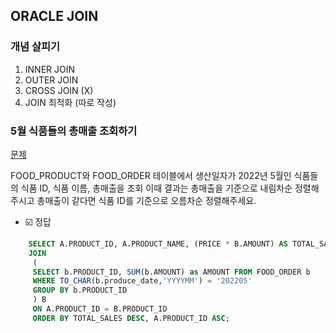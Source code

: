 ## ORACLE JOIN
### 개념 살피기 
1. INNER JOIN
2. OUTER JOIN
3. CROSS JOIN (X)
4. JOIN 최적화 (따로 작성)

### 5월 식품들의 총매출 조회하기

<a href="https://school.programmers.co.kr/learn/courses/30/lessons/131117">문제</a>

FOOD_PRODUCT와 FOOD_ORDER 테이블에서 
생산일자가 2022년 5월인 식품들의 식품 ID, 식품 이름, 총매출을 조회
이때 결과는 총매출을 기준으로 내림차순 정렬해주시고 총매출이 같다면 식품 ID를 기준으로 오름차순 정렬해주세요.

- ☑️ 정답
```sql
    SELECT A.PRODUCT_ID, A.PRODUCT_NAME, (PRICE * B.AMOUNT) AS TOTAL_SALES FROM FOOD_PRODUCT A 
    JOIN
     (
     SELECT b.PRODUCT_ID, SUM(b.AMOUNT) as AMOUNT FROM FOOD_ORDER b
     WHERE TO_CHAR(b.produce_date,'YYYYMM') = '202205' 
     GROUP BY b.PRODUCT_ID
     ) B 
     ON A.PRODUCT_ID = B.PRODUCT_ID
     ORDER BY TOTAL_SALES DESC, A.PRODUCT_ID ASC;
```



